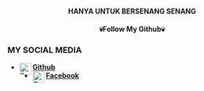 <h4 align="center">
    HANYA UNTUK BERSENANG SENANG
</h4>


<h4 align="center">
   💀Follow My Github💀
</h4 aling="center">
 


### MY SOCIAL MEDIA
* [<img alt="Dunia-Kode's Github" align="left" width="24px" src="https://cdn.jsdelivr.net/npm/simple-icons@v3/icons/github.svg" /> <b>Github</b>](https://github.com/P4HRUL)<br />
* [<img alt="Dunia-Kode's Facebook" align="left" width="24px" src="https://cdn.jsdelivr.net/npm/simple-icons@v3/icons/facebook.svg" /> <b>Facebook</b>](https://www.facebook.com/PAHRUL484)<br />
